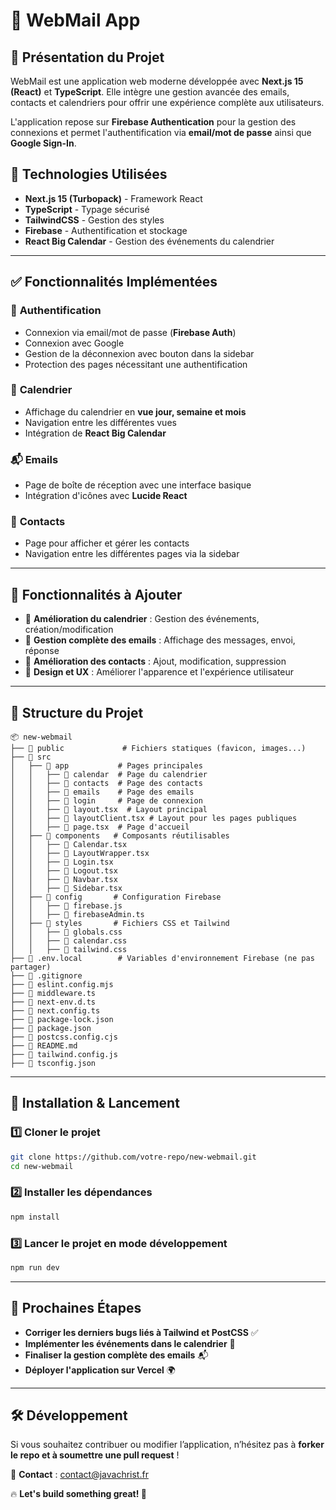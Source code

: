 # 📧 WebMail App

## 📝 Présentation du Projet
WebMail est une application web moderne développée avec **Next.js 15 (React)** et **TypeScript**. Elle intègre une gestion avancée des emails, contacts et calendriers pour offrir une expérience complète aux utilisateurs.

L'application repose sur **Firebase Authentication** pour la gestion des connexions et permet l'authentification via **email/mot de passe** ainsi que **Google Sign-In**.

## 🚀 Technologies Utilisées
- **Next.js 15 (Turbopack)** - Framework React
- **TypeScript** - Typage sécurisé
- **TailwindCSS** - Gestion des styles
- **Firebase** - Authentification et stockage
- **React Big Calendar** - Gestion des événements du calendrier

---

## ✅ Fonctionnalités Implémentées
### 🔐 **Authentification**
- Connexion via email/mot de passe (**Firebase Auth**)
- Connexion avec Google
- Gestion de la déconnexion avec bouton dans la sidebar
- Protection des pages nécessitant une authentification

### 📅 **Calendrier**
- Affichage du calendrier en **vue jour, semaine et mois**
- Navigation entre les différentes vues
- Intégration de **React Big Calendar**

### 📬 **Emails**
- Page de boîte de réception avec une interface basique
- Intégration d'icônes avec **Lucide React**

### 📇 **Contacts**
- Page pour afficher et gérer les contacts
- Navigation entre les différentes pages via la sidebar

---

## 🔧 Fonctionnalités à Ajouter
- 📌 **Amélioration du calendrier** : Gestion des événements, création/modification
- 📌 **Gestion complète des emails** : Affichage des messages, envoi, réponse
- 📌 **Amélioration des contacts** : Ajout, modification, suppression
- 📌 **Design et UX** : Améliorer l'apparence et l'expérience utilisateur

---

## 📂 Structure du Projet
```
📦 new-webmail
├── 📁 public             # Fichiers statiques (favicon, images...)
├── 📁 src
│   ├── 📁 app           # Pages principales
│   │   ├── 📁 calendar  # Page du calendrier
│   │   ├── 📁 contacts  # Page des contacts
│   │   ├── 📁 emails    # Page des emails
│   │   ├── 📁 login     # Page de connexion
│   │   ├── 📄 layout.tsx  # Layout principal
│   │   ├── 📄 layoutClient.tsx # Layout pour les pages publiques
│   │   ├── 📄 page.tsx  # Page d'accueil
│   ├── 📁 components   # Composants réutilisables
│   │   ├── 📄 Calendar.tsx
│   │   ├── 📄 LayoutWrapper.tsx
│   │   ├── 📄 Login.tsx
│   │   ├── 📄 Logout.tsx
│   │   ├── 📄 Navbar.tsx
│   │   ├── 📄 Sidebar.tsx
│   ├── 📁 config       # Configuration Firebase
│   │   ├── 📄 firebase.js
│   │   ├── 📄 firebaseAdmin.ts
│   ├── 📁 styles       # Fichiers CSS et Tailwind
│   │   ├── 📄 globals.css
│   │   ├── 📄 calendar.css
│   │   ├── 📄 tailwind.css
├── 📄 .env.local        # Variables d'environnement Firebase (ne pas partager)
├── 📄 .gitignore
├── 📄 eslint.config.mjs
├── 📄 middleware.ts
├── 📄 next-env.d.ts
├── 📄 next.config.ts
├── 📄 package-lock.json
├── 📄 package.json
├── 📄 postcss.config.cjs
├── 📄 README.md
├── 📄 tailwind.config.js
├── 📄 tsconfig.json
```

---

## 📌 Installation & Lancement
### 1️⃣ **Cloner le projet**
```sh
git clone https://github.com/votre-repo/new-webmail.git
cd new-webmail
```

### 2️⃣ **Installer les dépendances**
```sh
npm install
```

### 3️⃣ **Lancer le projet en mode développement**
```sh
npm run dev
```

---

## 🚀 Prochaines Étapes
- **Corriger les derniers bugs liés à Tailwind et PostCSS** ✅
- **Implémenter les événements dans le calendrier** 📅
- **Finaliser la gestion complète des emails** 📬
- **Déployer l'application sur Vercel** 🌍

---

## 🛠 Développement
Si vous souhaitez contribuer ou modifier l’application, n’hésitez pas à **forker le repo et à soumettre une pull request** !

📧 **Contact** : contact@javachrist.fr

🔥 **Let's build something great! 🚀**

